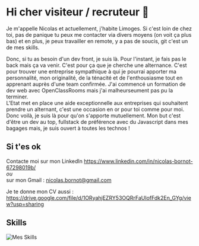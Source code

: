 # Hi cher visiteur / recruteur 👋

Je m'appelle Nicolas et actuellement, j'habite Limoges. Si c'est loin de chez toi, pas de panique tu peux me contacter via divers moyens (on voit ça plus bas) et en plus, je peux travailler en remote, y a pas de soucis, git c'est un de mes skills.

Donc, si tu as besoin d'un dev front, je suis là. Pour l'instant, je fais pas le back mais ça va venir. C'est pour ça que je cherche une alternance. C'est pour trouver une entreprise sympathique à qui je pourrai apporter ma personnalité, mon originalité, de la ténacité et de l'enthousiasme tout en apprenant auprès d'une team confirmée. J'ai commencé un formation de dev web avec OpenClassRooms mais j'ai malheurseument pas pu la terminer.   
L'Etat met en place une aide exceptionnelle aux entreprises qui souhaitent prendre un alternant, c'est une occasion en or pour toi comme pour moi.   
Donc voilà, je suis là pour qu'on s'apporte mutuellement. Mon but c'est d'être un dev au top, fullstack de préférence avec du Javascript dans mes bagages mais, je suis ouvert à toutes les technos !

## Si t'es ok

Contacte moi sur mon LinkedIn <https://www.linkedin.com/in/nicolas-bornot-67298019b/>  
*ou*  
sur mon Gmail : nicolas.bornot@gmail.com  

Je te donne mon CV aussi : <https://drive.google.com/file/d/1ORyahjEZRY53OQRrFaUIofFdk2En_GYg/view?usp=sharing>

## Skills 

![Mes Skills](https://nsm09.casimages.com/img/2020/11/16//2011161025308597417128856.jpg)


